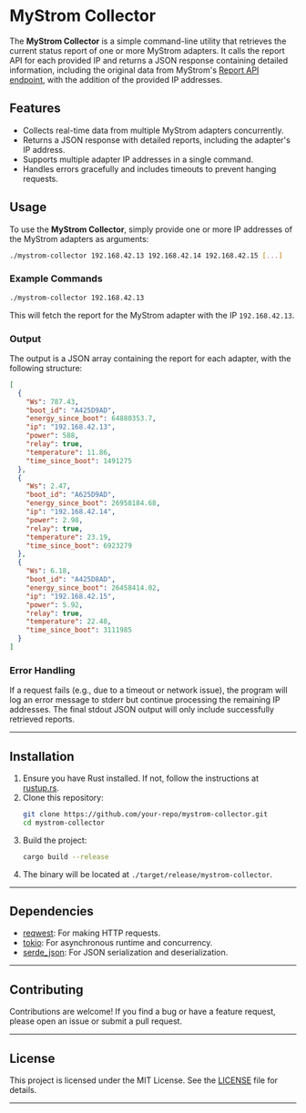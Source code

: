 # **MyStrom Collector**

The **MyStrom Collector** is a simple command-line utility that retrieves the current status report of one or more MyStrom adapters. It calls the report API for each provided IP and returns a JSON response containing detailed information, including the original data from MyStrom's [Report API endpoint](https://api.mystrom.ch/#fbb2c698-e37a-4584-9324-3f8b2f615fe2), with the addition of the provided IP addresses.

## **Features**

- Collects real-time data from multiple MyStrom adapters concurrently.
- Returns a JSON response with detailed reports, including the adapter's IP address.
- Supports multiple adapter IP addresses in a single command.
- Handles errors gracefully and includes timeouts to prevent hanging requests.

## **Usage**

To use the **MyStrom Collector**, simply provide one or more IP addresses of the MyStrom adapters as arguments:

```bash
./mystrom-collector 192.168.42.13 192.168.42.14 192.168.42.15 [...]
```

### **Example Commands**

```bash
./mystrom-collector 192.168.42.13
```

This will fetch the report for the MyStrom adapter with the IP `192.168.42.13`.

### **Output**

The output is a JSON array containing the report for each adapter, with the following structure:

```json
[
  {
    "Ws": 787.43,
    "boot_id": "A425D9AD",
    "energy_since_boot": 64880353.7,
    "ip": "192.168.42.13",
    "power": 588,
    "relay": true,
    "temperature": 11.86,
    "time_since_boot": 1491275
  },
  {
    "Ws": 2.47,
    "boot_id": "A625D9AD",
    "energy_since_boot": 26958184.68,
    "ip": "192.168.42.14",
    "power": 2.98,
    "relay": true,
    "temperature": 23.19,
    "time_since_boot": 6923279
  },
  {
    "Ws": 6.18,
    "boot_id": "A425D8AD",
    "energy_since_boot": 26458414.02,
    "ip": "192.168.42.15",
    "power": 5.92,
    "relay": true,
    "temperature": 22.48,
    "time_since_boot": 3111985
  }
]
```

### **Error Handling**

If a request fails (e.g., due to a timeout or network issue), the program will log an error message to stderr but continue processing the remaining IP addresses. The final stdout JSON output will only include successfully retrieved reports.

---

## **Installation**

1. Ensure you have Rust installed. If not, follow the instructions at [rustup.rs](https://rustup.rs/).
2. Clone this repository:
   ```bash
   git clone https://github.com/your-repo/mystrom-collector.git
   cd mystrom-collector
   ```
3. Build the project:
   ```bash
   cargo build --release
   ```
4. The binary will be located at `./target/release/mystrom-collector`.

---

## **Dependencies**

- [reqwest](https://crates.io/crates/reqwest): For making HTTP requests.
- [tokio](https://crates.io/crates/tokio): For asynchronous runtime and concurrency.
- [serde_json](https://crates.io/crates/serde_json): For JSON serialization and deserialization.

---

## **Contributing**

Contributions are welcome! If you find a bug or have a feature request, please open an issue or submit a pull request.

---

## **License**

This project is licensed under the MIT License. See the [LICENSE](LICENSE) file for details.

---